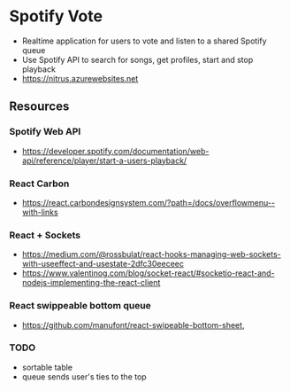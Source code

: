 # Spotify Vote

- Realtime application for users to vote and listen to a shared Spotify queue
- Use Spotify API to search for songs, get profiles, start and stop playback 
- https://nitrus.azurewebsites.net

## Resources

### Spotify Web API

- https://developer.spotify.com/documentation/web-api/reference/player/start-a-users-playback/

### React Carbon

- https://react.carbondesignsystem.com/?path=/docs/overflowmenu--with-links

### React + Sockets

- https://medium.com/@rossbulat/react-hooks-managing-web-sockets-with-useeffect-and-usestate-2dfc30eeceec
- https://www.valentinog.com/blog/socket-react/#socketio-react-and-nodejs-implementing-the-react-client

### React swippeable bottom queue

- https://github.com/manufont/react-swipeable-bottom-sheet,

### TODO

- sortable table
- queue sends user's ties to the top
